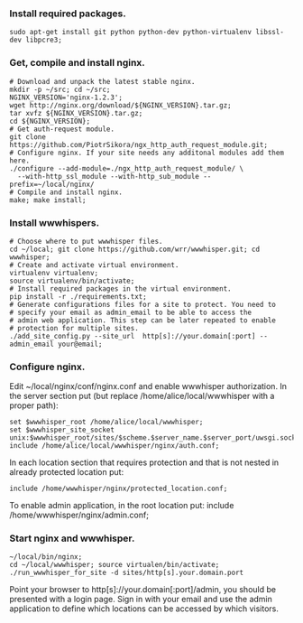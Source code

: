 ### Install required packages.

    sudo apt-get install git python python-dev python-virtualenv libssl-dev libpcre3;

### Get, compile and install nginx.
    # Download and unpack the latest stable nginx.
    mkdir -p ~/src; cd ~/src;
    NGINX_VERSION='nginx-1.2.3';
    wget http://nginx.org/download/${NGINX_VERSION}.tar.gz;
    tar xvfz ${NGINX_VERSION}.tar.gz;
    cd ${NGINX_VERSION};
    # Get auth-request module.
    git clone https://github.com/PiotrSikora/ngx_http_auth_request_module.git;
    # Configure nginx. If your site needs any additonal modules add them here.
    ./configure --add-module=./ngx_http_auth_request_module/ \
      --with-http_ssl_module --with-http_sub_module --prefix=~/local/nginx/
    # Compile and install nginx.
    make; make install;

### Install wwwhispers.
    # Choose where to put wwwhisper files.
    cd ~/local; git clone https://github.com/wrr/wwwhisper.git; cd wwwhisper;
    # Create and activate virtual environment.
    virtualenv virtualenv;
    source virtualenv/bin/activate;
    # Install required packages in the virtual environment.
    pip install -r ./requirements.txt;
    # Generate configurations files for a site to protect. You need to
    # specify your email as admin_email to be able to access the
    # admin web application. This step can be later repeated to enable
    # protection for multiple sites.
    ./add_site_config.py --site_url  http[s]://your.domain[:port] --admin_email your@email;

### Configure nginx.

Edit ~/local/nginx/conf/nginx.conf and enable wwwhisper
authorization. In the server section put (but replace
/home/alice/local/wwwhisper with a proper path):

    set $wwwhisper_root /home/alice/local/wwwhisper;
    set $wwwhisper_site_socket unix:$wwwhisper_root/sites/$scheme.$server_name.$server_port/uwsgi.sock;
    include /home/alice/local/wwwhisper/nginx/auth.conf;

In each location section that requires protection and that is not nested in already protected location put:

    include /home/wwwhisper/nginx/protected_location.conf;

To enable admin application, in the root location put:
    include /home/wwwhisper/nginx/admin.conf;

### Start nginx and wwwhisper.
    ~/local/bin/nginx;
    cd ~/local/wwwhisper; source virtualen/bin/activate;
    ./run_wwwhisper_for_site -d sites/http[s].your.domain.port

Point your browser to http[s]://your.domain[:port]/admin, you should be
presented with a login page. Sign in with your email and use the admin
application to define which locations can be accessed by which
visitors.

